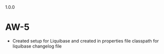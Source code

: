 1.0.0
# AW-5
- Created setup for Liquibase and created in properties file classpath for liquibase changelog file